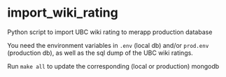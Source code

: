 # import_wiki_rating
Python script to import UBC wiki rating to merapp production database

You need the environment variables in `.env` (local db) and/or `prod.env` (production db), as well as the sql dump of the UBC wiki ratings.

Run `make all` to update the corresponding (local or production) mongodb
